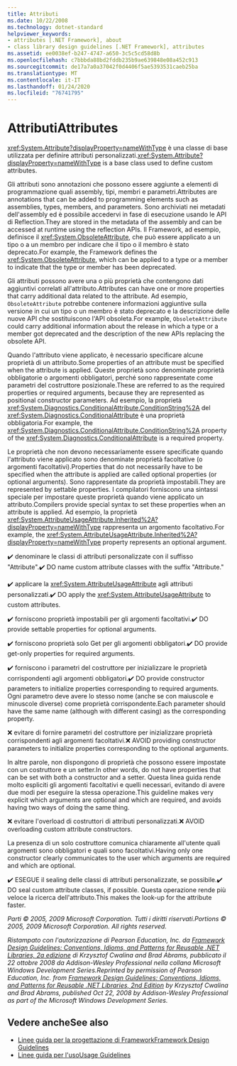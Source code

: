 ```yaml
---
title: Attributi
ms.date: 10/22/2008
ms.technology: dotnet-standard
helpviewer_keywords:
- attributes [.NET Framework], about
- class library design guidelines [.NET Framework], attributes
ms.assetid: ee0038ef-b247-4747-a650-3c5c5cd58d8b
ms.openlocfilehash: c7bbbda88bd2fddb235b9ae639848e08a452c913
ms.sourcegitcommit: de17a7a0a37042f0d4406f5ae5393531caeb25ba
ms.translationtype: MT
ms.contentlocale: it-IT
ms.lasthandoff: 01/24/2020
ms.locfileid: "76741795"
---
```

# <a name="attributes"></a><span data-ttu-id="953ef-102">Attributi</span><span class="sxs-lookup"><span data-stu-id="953ef-102">Attributes</span></span>
<span data-ttu-id="953ef-103"><xref:System.Attribute?displayProperty=nameWithType> è una classe di base utilizzata per definire attributi personalizzati.</span><span class="sxs-lookup"><span data-stu-id="953ef-103"><xref:System.Attribute?displayProperty=nameWithType> is a base class used to define custom attributes.</span></span>

 <span data-ttu-id="953ef-104">Gli attributi sono annotazioni che possono essere aggiunte a elementi di programmazione quali assembly, tipi, membri e parametri.</span><span class="sxs-lookup"><span data-stu-id="953ef-104">Attributes are annotations that can be added to programming elements such as assemblies, types, members, and parameters.</span></span> <span data-ttu-id="953ef-105">Sono archiviati nei metadati dell'assembly ed è possibile accedervi in fase di esecuzione usando le API di Reflection.</span><span class="sxs-lookup"><span data-stu-id="953ef-105">They are stored in the metadata of the assembly and can be accessed at runtime using the reflection APIs.</span></span> <span data-ttu-id="953ef-106">Il Framework, ad esempio, definisce il <xref:System.ObsoleteAttribute>, che può essere applicato a un tipo o a un membro per indicare che il tipo o il membro è stato deprecato.</span><span class="sxs-lookup"><span data-stu-id="953ef-106">For example, the Framework defines the <xref:System.ObsoleteAttribute>, which can be applied to a type or a member to indicate that the type or member has been deprecated.</span></span>

 <span data-ttu-id="953ef-107">Gli attributi possono avere una o più proprietà che contengono dati aggiuntivi correlati all'attributo.</span><span class="sxs-lookup"><span data-stu-id="953ef-107">Attributes can have one or more properties that carry additional data related to the attribute.</span></span> <span data-ttu-id="953ef-108">Ad esempio, `ObsoleteAttribute` potrebbe contenere informazioni aggiuntive sulla versione in cui un tipo o un membro è stato deprecato e la descrizione delle nuove API che sostituiscono l'API obsoleta.</span><span class="sxs-lookup"><span data-stu-id="953ef-108">For example, `ObsoleteAttribute` could carry additional information about the release in which a type or a member got deprecated and the description of the new APIs replacing the obsolete API.</span></span>

 <span data-ttu-id="953ef-109">Quando l'attributo viene applicato, è necessario specificare alcune proprietà di un attributo.</span><span class="sxs-lookup"><span data-stu-id="953ef-109">Some properties of an attribute must be specified when the attribute is applied.</span></span> <span data-ttu-id="953ef-110">Queste proprietà sono denominate proprietà obbligatorie o argomenti obbligatori, perché sono rappresentate come parametri del costruttore posizionale.</span><span class="sxs-lookup"><span data-stu-id="953ef-110">These are referred to as the required properties or required arguments, because they are represented as positional constructor parameters.</span></span> <span data-ttu-id="953ef-111">Ad esempio, la proprietà <xref:System.Diagnostics.ConditionalAttribute.ConditionString%2A> del <xref:System.Diagnostics.ConditionalAttribute> è una proprietà obbligatoria.</span><span class="sxs-lookup"><span data-stu-id="953ef-111">For example, the <xref:System.Diagnostics.ConditionalAttribute.ConditionString%2A> property of the <xref:System.Diagnostics.ConditionalAttribute> is a required property.</span></span>

 <span data-ttu-id="953ef-112">Le proprietà che non devono necessariamente essere specificate quando l'attributo viene applicato sono denominate proprietà facoltative (o argomenti facoltativi).</span><span class="sxs-lookup"><span data-stu-id="953ef-112">Properties that do not necessarily have to be specified when the attribute is applied are called optional properties (or optional arguments).</span></span> <span data-ttu-id="953ef-113">Sono rappresentate da proprietà impostabili.</span><span class="sxs-lookup"><span data-stu-id="953ef-113">They are represented by settable properties.</span></span> <span data-ttu-id="953ef-114">I compilatori forniscono una sintassi speciale per impostare queste proprietà quando viene applicato un attributo.</span><span class="sxs-lookup"><span data-stu-id="953ef-114">Compilers provide special syntax to set these properties when an attribute is applied.</span></span> <span data-ttu-id="953ef-115">Ad esempio, la proprietà <xref:System.AttributeUsageAttribute.Inherited%2A?displayProperty=nameWithType> rappresenta un argomento facoltativo.</span><span class="sxs-lookup"><span data-stu-id="953ef-115">For example, the <xref:System.AttributeUsageAttribute.Inherited%2A?displayProperty=nameWithType> property represents an optional argument.</span></span>

 <span data-ttu-id="953ef-116">✔️ denominare le classi di attributi personalizzate con il suffisso "Attribute".</span><span class="sxs-lookup"><span data-stu-id="953ef-116">✔️ DO name custom attribute classes with the suffix "Attribute."</span></span>

 <span data-ttu-id="953ef-117">✔️ applicare la <xref:System.AttributeUsageAttribute> agli attributi personalizzati.</span><span class="sxs-lookup"><span data-stu-id="953ef-117">✔️ DO apply the <xref:System.AttributeUsageAttribute> to custom attributes.</span></span>

 <span data-ttu-id="953ef-118">✔️ forniscono proprietà impostabili per gli argomenti facoltativi.</span><span class="sxs-lookup"><span data-stu-id="953ef-118">✔️ DO provide settable properties for optional arguments.</span></span>

 <span data-ttu-id="953ef-119">✔️ forniscono proprietà solo Get per gli argomenti obbligatori.</span><span class="sxs-lookup"><span data-stu-id="953ef-119">✔️ DO provide get-only properties for required arguments.</span></span>

 <span data-ttu-id="953ef-120">✔️ forniscono i parametri del costruttore per inizializzare le proprietà corrispondenti agli argomenti obbligatori.</span><span class="sxs-lookup"><span data-stu-id="953ef-120">✔️ DO provide constructor parameters to initialize properties corresponding to required arguments.</span></span> <span data-ttu-id="953ef-121">Ogni parametro deve avere lo stesso nome (anche se con maiuscole e minuscole diverse) come proprietà corrispondente.</span><span class="sxs-lookup"><span data-stu-id="953ef-121">Each parameter should have the same name (although with different casing) as the corresponding property.</span></span>

 <span data-ttu-id="953ef-122">❌ evitare di fornire parametri del costruttore per inizializzare proprietà corrispondenti agli argomenti facoltativi.</span><span class="sxs-lookup"><span data-stu-id="953ef-122">❌ AVOID providing constructor parameters to initialize properties corresponding to the optional arguments.</span></span>

 <span data-ttu-id="953ef-123">In altre parole, non dispongono di proprietà che possono essere impostate con un costruttore e un setter.</span><span class="sxs-lookup"><span data-stu-id="953ef-123">In other words, do not have properties that can be set with both a constructor and a setter.</span></span> <span data-ttu-id="953ef-124">Questa linea guida rende molto espliciti gli argomenti facoltativi e quelli necessari, evitando di avere due modi per eseguire la stessa operazione.</span><span class="sxs-lookup"><span data-stu-id="953ef-124">This guideline makes very explicit which arguments are optional and which are required, and avoids having two ways of doing the same thing.</span></span>

 <span data-ttu-id="953ef-125">❌ evitare l'overload di costruttori di attributi personalizzati.</span><span class="sxs-lookup"><span data-stu-id="953ef-125">❌ AVOID overloading custom attribute constructors.</span></span>

 <span data-ttu-id="953ef-126">La presenza di un solo costruttore comunica chiaramente all'utente quali argomenti sono obbligatori e quali sono facoltativi.</span><span class="sxs-lookup"><span data-stu-id="953ef-126">Having only one constructor clearly communicates to the user which arguments are required and which are optional.</span></span>

 <span data-ttu-id="953ef-127">✔️ ESEGUE il sealing delle classi di attributi personalizzate, se possibile.</span><span class="sxs-lookup"><span data-stu-id="953ef-127">✔️ DO seal custom attribute classes, if possible.</span></span> <span data-ttu-id="953ef-128">Questa operazione rende più veloce la ricerca dell'attributo.</span><span class="sxs-lookup"><span data-stu-id="953ef-128">This makes the look-up for the attribute faster.</span></span>

 <span data-ttu-id="953ef-129">*Parti © 2005, 2009 Microsoft Corporation. Tutti i diritti riservati.*</span><span class="sxs-lookup"><span data-stu-id="953ef-129">*Portions © 2005, 2009 Microsoft Corporation. All rights reserved.*</span></span>

 <span data-ttu-id="953ef-130">*Ristampato con l'autorizzazione di Pearson Education, Inc. da [Framework Design Guidelines: Conventions, Idioms, and Patterns for Reusable .NET Libraries, 2a edizione](https://www.informit.com/store/framework-design-guidelines-conventions-idioms-and-9780321545619) di Krzysztof Cwalina and Brad Abrams, pubblicato il 22 ottobre 2008 da Addison-Wesley Professional nella collana Microsoft Windows Development Series.*</span><span class="sxs-lookup"><span data-stu-id="953ef-130">*Reprinted by permission of Pearson Education, Inc. from [Framework Design Guidelines: Conventions, Idioms, and Patterns for Reusable .NET Libraries, 2nd Edition](https://www.informit.com/store/framework-design-guidelines-conventions-idioms-and-9780321545619) by Krzysztof Cwalina and Brad Abrams, published Oct 22, 2008 by Addison-Wesley Professional as part of the Microsoft Windows Development Series.*</span></span>

## <a name="see-also"></a><span data-ttu-id="953ef-131">Vedere anche</span><span class="sxs-lookup"><span data-stu-id="953ef-131">See also</span></span>

- [<span data-ttu-id="953ef-132">Linee guida per la progettazione di Framework</span><span class="sxs-lookup"><span data-stu-id="953ef-132">Framework Design Guidelines</span></span>](../../../docs/standard/design-guidelines/index.md)
- [<span data-ttu-id="953ef-133">Linee guida per l'uso</span><span class="sxs-lookup"><span data-stu-id="953ef-133">Usage Guidelines</span></span>](../../../docs/standard/design-guidelines/usage-guidelines.md)
